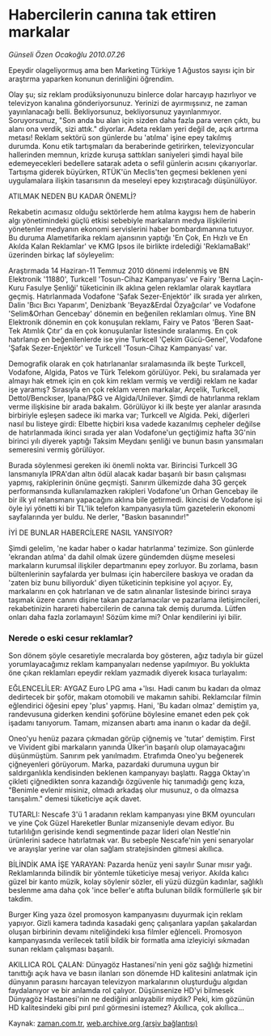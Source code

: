 # Habercilerin canına tak ettiren markalar

*Günseli Özen Ocakoğlu 2010.07.26*

<td class="columnist-detail">
<p>Epeydir olageliyormuş ama ben Marketing Türkiye 1 Ağustos sayısı için bir araştırma yaparken konunun derinliğini öğrendim.</p>
<p>
<div id="haberMetinDiv">
<p>Olay şu; siz reklam prodüksiyonunuzu binlerce dolar harcayıp hazırlıyor ve televizyon kanalına gönderiyorsunuz. Yerinizi de ayırmışsınız, ne zaman yayınlanacağı belli. Bekliyorsunuz, bekliyorsunuz yayınlanmıyor. Soruyorsunuz, "Son anda bu alan için sizden daha fazla para veren çıktı, bu alanı ona verdik, sizi attık." diyorlar. Adeta reklam yeri değil de, açık artırma metası! Reklam sektörü son günlerde bu 'atılma' işine epey takılmış durumda. Konu etik tartışmaları da beraberinde getirirken, televizyoncular hallerinden memnun, krizde kuruşa sattıkları saniyeleri şimdi hayal bile edemeyecekleri bedellere satarak adeta o sefil günlerin acısını çıkarıyorlar. Tartışma giderek büyürken, RTÜK'ün Meclis'ten geçmesi beklenen yeni uygulamalara ilişkin tasarısının da meseleyi epey kızıştıracağı düşünülüyor.
<p>ATILMAK NEDEN BU KADAR ÖNEMLİ?
<p>Rekabetin acımasız olduğu sektörlerde hem atılma kaygısı hem de haberin algı yönetimindeki güçlü etkisi sebebiyle markaların medya ilişkilerini yönetenler medyanın ekonomi servislerini haber bombardımanına tutuyor. Bu duruma Alametifarika reklam ajansının yaptığı 'En Çok, En Hızlı ve En Akılda Kalan Reklamlar' ve KMG Ipsos ile birlikte irdelediği 'ReklamaBak!' üzerinden birkaç laf söyleyelim:
<p>Araştırmada 14 Haziran-11 Temmuz 2010 dönemi irdelenmiş ve BN Elektronik '11880', Turkcell 'Tosun-Cihaz Kampanyası' ve Fairy 'Berna Laçin-Kuru Fasulye Şenliği' tüketicinin ilk aklına gelen reklamlar olarak kayıtlara geçmiş. Hatırlanmada Vodafone 'Şafak Sezer-Enjektör' ilk sırada yer alırken, Dalin 'Bıcı Bıcı Yaparım', Denizbank 'Beyaz&amp;Erdal Özyağcılar' ve Vodafone 'Selim&amp;Orhan Gencebay' dönemin en beğenilen reklamları olmuş. Yine BN Elektronik dönemin en çok konuşulan reklamı, Fairy ve Patos 'Beren Saat-Tek Atımlık Çıtır' da en çok konuşulanlar listesinde sıralanmış. En çok hatırlanıp en beğenilenlerde ise yine Turkcell 'Çekim Gücü-Genel', Vodafone 'Şafak Sezer-Enjektör' ve Turkcell 'Tosun-Cihaz Kampanyası' var.
<p>Demografik olarak en çok hatırlananlar sıralamasında ilk beşte Turkcell, Vodafone, Algida, Patos ve Türk Telekom görülüyor. Peki, bu sıralamada yer almayı hak etmek için en çok kim reklam vermiş ve verdiği reklam ne kadar işe yaramış? Sırasıyla en çok reklam veren markalar, Arçelik, Turkcell, Dettol/Benckıser, Ipana/P&amp;G ve Algida/Unilever. Şimdi de hatırlanma reklam verme ilişkisine bir arada bakalım. Görülüyor ki ilk beşte yer alanlar arasında birbiriyle eşleşen sadece iki marka var; Turkcell ve Algida. Peki, diğerleri nasıl bu listeye girdi: Elbette hiçbiri kısa vadede kazanılmış cepheler değilse de hatırlanmada ikinci sırada yer alan Vodafone'un geçtiğimiz hafta 3G'nin birinci yılı diyerek yaptığı Taksim Meydanı şenliği ve bunun basın yansımaları semeresini vermiş görülüyor.
<p>Burada söylenmesi gereken iki önemli nokta var. Birincisi Turkcell 3G lansmanıyla IPRA'dan altın ödül alacak kadar başarılı bir basın çalışması yapmış, rakiplerinin önüne geçmişti. Sanırım ülkemizde daha 3G gerçek performansında kullanılamazken rakipleri Vodafone'un Orhan Gencebay ile bir ilk yıl relansmanı yapacağını aklına bile getirmedi. İkincisi de Vodafone işi öyle iyi yönetti ki bir TL'lik telefon kampanyasıyla tüm gazetelerin ekonomi sayfalarında yer buldu. Ne derler, "Baskın basanındır!"
<p>İYİ DE BUNLAR HABERCİLERE NASIL YANSIYOR?
<p>Şimdi gelelim, 'ne kadar haber o kadar hatırlanma' tezimize. Son günlerde 'ekrandan atılma' da dahil olmak üzere gündemden düşme meselesi markaların kurumsal ilişkiler departmanını epey zorluyor. Bu zorlama, basın bültenlerinin sayfalarda yer bulması için habercilere baskıya ve oradan da 'zaten biz bunu biliyorduk' diyen tüketicinin tepkisine yol açıyor. Ey, markalarını en çok hatırlanan ve de satın alınanlar listesinde birinci sıraya taşımak üzere canını dişine takan pazarlamacılar ve pazarlama iletişimcileri, rekabetinizin harareti habercilerin de canına tak demiş durumda. Lütfen onları daha fazla zorlamayın! Sözüm kime mi? Onlar kendilerini iyi bilir.
<p>
<p><h3>Nerede o eski cesur reklamlar?</h3>
<p>Son dönem şöyle cesaretiyle mecralarda boy gösteren, ağız tadıyla bir güzel yorumlayacağımız reklam kampanyaları nedense yapılmıyor. Bu yoklukta öne çıkan reklamları epeydir reklam yazmadık diyerek kısaca turlayalım:
<p> EĞLENCELİLER: AYGAZ Euro LPG ama +'lısı. Hadi canım bu kadarı da olmaz dedirtecek bir şoför, makam otomobili ve makamın sahibi. Reklamcılar filmin eğlendirici öğesini epey 'plus' yapmış. Hani, 'Bu kadarı olmaz' demiştim ya, randevusuna giderken kendini şoförüne böylesine emanet eden pek çok işadamı tanıyorum. Tamam, mizansen abartı ama inanın o kadar da değil.
<p> Oneo'yu henüz pazara çıkmadan görüp çiğnemiş ve 'tutar' demiştim. First ve Vivident gibi markaların yanında Ülker'in başarılı olup olamayacağını düşünmüştüm. Sanırım pek yanılmadım. Etrafımda Oneo'yu beğenerek çiğneyenleri görüyorum. Marka, pazardaki durumuna uygun bir saldırganlıkla kendisinden beklenen kampanyayı başlattı. Ragga Oktay'ın çikleti çiğnedikten sonra kazandığı özgüvenle hiç tanımadığı genç kıza, "Benimle evlenir misiniz, olmadı arkadaş olur musunuz, o da olmazsa tanışalım." demesi tüketiciye açık davet. 
<p> TUTARLI: Nescafe 3'ü 1 aradanın reklam kampanyası yine BKM oyuncuları ve yine Çok Güzel Hareketler Bunlar mizanseniyle devam ediyor. Bu tutarlılığın gerisinde kendi segmentinde pazar lideri olan Nestle'nin ürünlerini sadece hatırlatmak var. Bu sebeple Nescafe'nin yeni senaryolar ve arayışlar yerine var olan sağlam stratejisinden gitmesi akıllıca.
<p> BİLİNDİK AMA İŞE YARAYAN: Pazarda henüz yeni sayılır Sunar mısır yağı. Reklamlarında bilindik bir yöntemle tüketiciye mesaj veriyor. Akılda kalıcı güzel bir kanto müzik, kolay söylenir sözler, eli yüzü düzgün kadınlar, sağlıklı beslenme ama daha çok 'ince beller'e atıfta bulunan bildik formüllerle şık bir takdim. 
<p> Burger King yaza özel promosyon kampanyasını duyurmak için reklam yapıyor. Gizli kamera tadında kasadaki genç çalışanlara yapılan şakalardan oluşan birbirinin devamı niteliğindeki kısa filmler eğlenceli. Promosyon kampanyasında verilecek tatili bildik bir formatla ama izleyiciyi sıkmadan sunan reklam çalışması başarılı.
<p> AKILLICA ROL ÇALAN: Dünyagöz Hastanesi'nin yeni göz sağlığı hizmetini tanıttığı açık hava ve basın ilanları son dönemde HD kalitesini anlatmak için dünyanın parasını harcayan televizyon markalarının oluşturduğu algıdan faydalanıyor ve bir anlamda rol çalıyor. Düşünsenize HD'yi bilmesek Dünyagöz Hastanesi'nin ne dediğini anlayabilir miydik? Peki, kim gözünün HD kalitesindeki gibi pırıl pırıl görmesini istemez? Akıllıca, çok akıllıca...</p></p></p></p></p></p></p></p></p></p></p></p></p></p></p></p></p></div>
</p>
<a href="http://web.archive.org/web/20101223155335/mailto:g.ocakoglu@zaman.com.tr">
</a></td>

Kaynak: [zaman.com.tr](http://zaman.com.tr/yazar.do?yazino=1008808), [web.archive.org (arşiv bağlantısı)](http://web.archive.org/web/20101223155335/http://zaman.com.tr/yazar.do?yazino=1008808)
